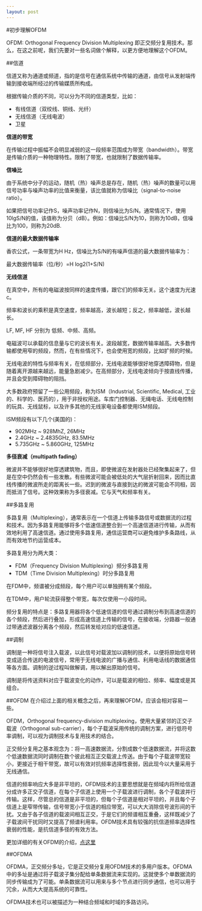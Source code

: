 ```yaml
---
layout: post
---
```

#初步理解OFDM

OFDM: Orthogonal Frequency Division Multiplexing 即正交频分复用技术。那么，在这之前呢，我们先要对一些名词做个解释，以更方便地理解这个OFDM。

##信道

信道又称为通道或频道，指的是信号在通信系统中传输的通道，由信号从发射端传输到接收端所经过的传输媒质所构成。

根据传输介质的不同，可以分为不同的信道类型，比如：

- 有线信道（双绞线、铜线、光纤）
- 无线信道（无线电波）
- 卫星

**信道的带宽**

在传输过程中振幅不会明显减弱的这一段频率范围成为带宽（bandwidth）。带宽是传输介质的一种物理特性。限制了带宽，也就限制了数据传输率。

**信噪比**

由于系统中分子的运动，随机（热）噪声总是存在，随机（热）噪声的数量可以用信号功率与噪声功率的比值来衡量，该比值就称为信噪比（signal-to-noise ratio）。

如果把信号功率记作S，噪声功率记作N，则信噪比为S/N。通常情况下，使用10lgS/N的值，该值称为分贝（dB）。例如：信噪比S/N为10，则称为10dB，信噪比为100，则称为20dB.

**信道的最大数据传输率**

香农公式，一条带宽为H Hz，信噪比为S/N的有噪声信道的最大数据传输率为：

最大数据传输率（位/秒）=H log2(1+S/N)

**无线信道**

在真空中，所有的电磁波按同样的速度传播，跟它们的频率无关。这个速度为光速c。

频率和波长的乘积是真空速度，频率越高，波长越短；反之，频率越低，波长越长。

LF, MF, HF 分别为 低频、中频、高频。

电磁波可以承载的信息量与它的波长有关。波段越宽，数据传输率越高。大多数传输都使用窄的频段，然而，在有些情况下，也会使用宽的频段，比如扩频的时候。

无线电波的特性与频率有关，在低频部分，无线电波能够很好地穿透障碍物，但是随着离开源越来越远，能量急剧减少。在高频部分，无线电波倾向于按直线传播，并且会受到障碍物的阻挡。

大多数政府预留了一些公用频段，称为ISM（Industrial, Scientific, Medical, 工业的、科学的、医药的），用于非授权用途。车库门控制器、无绳电话、无线电控制的玩具、无线鼠标，以及许多其他的无线家电设备都使用ISM频段。

ISM频段有以下几个(美国的)：

- 902MHz ~ 928MhZ, 26MHz
- 2.4GHz ~ 2.4835GHz, 83.5MHz
- 5.735GHz ~ 5.860GHz, 125MHz

**多径衰减（multipath fading）**

微波并不能够很好地穿透建筑物，而且，即使微波在发射器处已经聚集起来了，但是在空中仍然会有一些发散。有些微波可能会被低处的大气层折射回来，因而比直线传播的微波所走的距离长一些。迟到的微波与直接到达的微波可能会不同相，因而抵消了信号。这种效果称为多径衰减。它与天气和频率有关。

##多路复用

多路复用（Multiplexing），通常表示在一个信道上传输多路信号或数据流的过程和技术。因为多路复用能够将多个低速信道整合到一个高速信道进行传输，从而有效地利用了高速信道。通过使用多路复用，通信运营商可以避免维护多条路线，从而有效地节约运营成本。

多路复用分为两大类：

- FDM（Frequency Division Multiplexing）频分多路复用
- TDM（Time Division Multiplexing）时分多路复用

在FDM中，频谱被分成频段，每个用户可以单独拥有某个频段。

在TDM中，用户轮流获得整个带宽，每次仅使用一小段时间。

频分复用的特点是：多路复用器将各个低速信道的信号通过调制分布到高速信道的各个频段，然后进行叠加，形成高速信道上传输的信号，在接收端，分路器一般通过带通滤波器分离各个频段，然后转发给对应的低速信道。

##调制

调制是一种将信号注入载波，以此信号对载波加以调制的技术，以便将原始信号转变成适合传送的电波信号，常用于无线电波的广播与通信、利用电话线的数据通信等各方面。调制的逆过程叫做解调，用以解出原始的信号。

调制是将传送资料对应于载波变化的动作，可以是载波的相位、频率、幅度或是其组合。

##OFDM
在介绍过上面的相关概念之后，再来理解OFDM，应该会相对容易一些。

OFDM，Orthogonal frequency-division multiplexing，使用大量紧邻的正交子载波（Orthogonal sub-carrier），每个子载波采用传统的调制方案，进行低符号率调制，可以视为调制技术与复用技术的结合。

正交频分复用之基本观念为：将一高速数据流，分割成数个低速数据流，并将这数个低速数据流同时调制在数个彼此相互正交载波上传送。由于每个子载波带宽较小，更接近于相干带宽，故可以有效对抗频率选择性衰弱，因此现今以大量采用于无线通信。

信道的频率响应大多是非平坦的，OFDM技术的主要思想就是在频域内将所给信道分成许多正交子信道，在每个子信道上使用一个子载波进行调制，各个子载波并行传输。这样，尽管总的信道是非平坦的，但每个子信道是相对平坦的，并且每个子信道上是窄带传输，信号带宽小于信道的相应带宽，可以大大消除信号波形间的干扰。又由于各子信道的载波间相互正交，于是它们的频谱相互重叠，这样既减少了子载波间干扰同时又提高了频谱利用率。OFDM技术具有较强的抗信道频率选择性衰弱的性能，是抗信道多径的有效方法。

更加详细的有关OFDM的介绍，[点这里](http://blog.sina.com.cn/s/blog_5d713e7a0101eksw.html)

##OFDMA

OFDMA，正交频分多址，它是正交频分复用OFDM技术的多用户版本。OFDMA中的多址是通过将子载波子集分配给单条数据流来实现的。这就使多个单数据流的同步传输成为了可能。单条数据流可以用来与多个节点进行同步通信，也可以用于冗余，从而大大提高系统的可靠性。

OFDMA技术也可以被描述为一种结合频域和时域的多路访问。